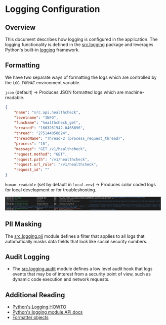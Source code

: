 # Logging Configuration

## Overview

This document describes how logging is configured in the application. The logging functionality is defined in the [src.logging](../../../app/src/logging/) package and leverages Python's built-in [logging](https://docs.python.org/3/library/logging.html) framework.

## Formatting

We have two separate ways of formatting the logs which are controlled by the `LOG_FORMAT` environment variable.

`json` (default) -> Produces JSON formatted logs which are machine-readable.

```json
{
    "name": "src.api.healthcheck",
    "levelname": "INFO",
    "funcName": "healthcheck_get",
    "created": "1663261542.0465896",
    "thread": "275144058624",
    "threadName": "Thread-2 (process_request_thread)",
    "process": "16",
    "message": "GET /v1/healthcheck",
    "request.method": "GET",
    "request.path": "/v1/healthcheck",
    "request.url_rule": "/v1/healthcheck",
    "request_id": ""
}
```

`human-readable` (set by default in `local.env`) -> Produces color coded logs for local development or for troubleshooting.

![Human readable logs](human-readable-logs.png)

## PII Masking

The [src.logging.pii](../../../app/src/logging/pii.py) module defines a filter that applies to all logs that automatically masks data fields that look like social security numbers.

## Audit Logging

* The [src.logging.audit](../../../app/src/logging/audit.py) module defines a low level audit hook that logs events that may be of interest from a security point of view, such as dynamic code execution and network requests.

## Additional Reading

* [Python's Logging HOWTO](https://docs.python.org/3/howto/logging.html#logging-basic-tutorial)
* [Python's logging module API docs](https://docs.python.org/3/library/logging.html)
* [Formatter objects](https://docs.python.org/3/library/logging.html#formatter-objects)
